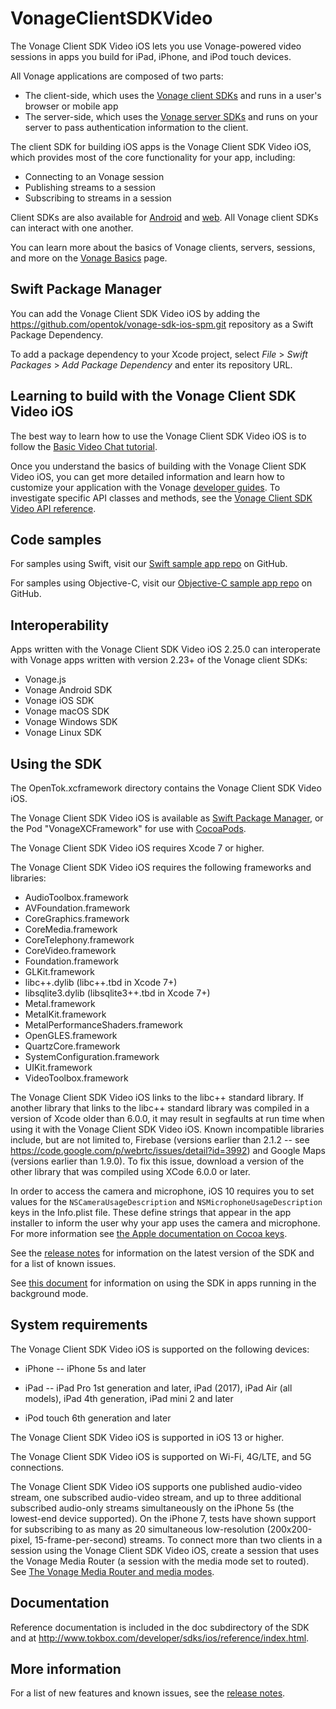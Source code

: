 # VonageClientSDKVideo

The Vonage Client SDK Video iOS lets you use Vonage-powered video sessions in apps
you build for iPad, iPhone, and iPod touch devices.

All Vonage applications are composed of two parts:

* The client-side, which uses the [Vonage client
  SDKs](https://tokbox.com/developer/sdks/client/) and runs in a user's
  browser or mobile app
* The server-side, which uses the [Vonage server
  SDKs](https://tokbox.com/developer/sdks/server/) and runs on your server
  to pass authentication information to the client.

The client SDK for building iOS apps is the Vonage Client SDK Video iOS, which provides
most of the core functionality for your app, including:

* Connecting to an Vonage session
* Publishing streams to a session
* Subscribing to streams in a session

Client SDKs are also available for
[Android](https://tokbox.com/developer/sdks/android/) and
[web](https://tokbox.com/developer/sdks/js/). All Vonage client SDKs can interact with one another.

You can learn more about the basics of Vonage clients, servers, sessions, and
more on the [Vonage Basics](https://tokbox.com/developer/guides/basics/) page.

Swift Package Manager
---------------------
You can add the Vonage Client SDK Video iOS by adding the https://github.com/opentok/vonage-sdk-ios-spm.git repository as a Swift Package Dependency.

To add a package dependency to your Xcode project, select *File* > *Swift Packages* > *Add Package Dependency* and enter its repository URL.

Learning to build with the Vonage Client SDK Video iOS
------------------------------------------------------

The best way to learn how to use the Vonage Client SDK Video iOS is to follow the 
[Basic Video Chat tutorial](https://tokbox.com/developer/tutorials/ios/).

Once you understand the basics of building with the Vonage Client SDK Video iOS, you
can get more detailed information and learn how to customize your application
with the Vonage [developer guides](https://tokbox.com/developer/guides).
To investigate specific API classes and methods, see the [Vonage Client SDK Video API
reference](https://tokbox.com/developer/sdks/ios/reference/).

Code samples
------------

For samples using Swift, visit our [Swift sample app
repo](https://github.com/opentok/opentok-ios-sdk-samples-swift)
on GitHub.

For samples using Objective-C, visit our [Objective-C sample app
repo](https://github.com/opentok/opentok-ios-sdk-samples)
on GitHub.

Interoperability
----------------

Apps written with the Vonage Client SDK Video iOS 2.25.0 can interoperate with Vonage apps
written with version 2.23+ of the Vonage client SDKs:

* Vonage.js
* Vonage Android SDK
* Vonage iOS SDK
* Vonage macOS SDK
* Vonage Windows SDK
* Vonage Linux SDK

Using the SDK
-------------

The OpenTok.xcframework directory contains the Vonage Client SDK Video iOS.

The Vonage Client SDK Video iOS is available as [Swift Package Manager](https://github.com/opentok/vonage-video-sdk.git), 
or the Pod "VonageXCFramework" for use with [CocoaPods](http://cocoapods.org/).

The Vonage Client SDK Video iOS requires Xcode 7 or higher.

The Vonage Client SDK Video iOS requires the following frameworks and libraries:

* AudioToolbox.framework
* AVFoundation.framework
* CoreGraphics.framework
* CoreMedia.framework
* CoreTelephony.framework
* CoreVideo.framework
* Foundation.framework
* GLKit.framework
* libc++.dylib (libc++.tbd in Xcode 7+)
* libsqlite3.dylib (libsqlite3++.tbd in Xcode 7+)
* Metal.framework
* MetalKit.framework
* MetalPerformanceShaders.framework
* OpenGLES.framework
* QuartzCore.framework
* SystemConfiguration.framework
* UIKit.framework
* VideoToolbox.framework

The Vonage Client SDK Video iOS links to the libc++ standard library. If another library
that links to the libc++ standard library was compiled in a version of Xcode
older than 6.0.0, it may result in segfaults at run time when using it with the
Vonage Client SDK Video iOS. Known incompatible libraries include, but are not limited to,
Firebase (versions earlier than 2.1.2 -- see
https://code.google.com/p/webrtc/issues/detail?id=3992) and Google Maps
(versions earlier than 1.9.0). To fix this issue, download a version of the
other library that was compiled using XCode 6.0.0 or later.

In order to access the camera and microphone, iOS 10 requires you to set values
for the `NSCameraUsageDescription` and `NSMicrophoneUsageDescription` keys in
the Info.plist file. These define strings that appear in the app installer to
inform the user why your app uses the camera and microphone. For more
information see [the Apple documentation on Cocoa
keys](https://developer.apple.com/library/content/documentation/General/Reference/InfoPlistKeyReference/Articles/CocoaKeys.html).

See the [release notes](release-notes.md) for information on the latest version
of the SDK and for a list of known issues.

See [this document](http://tokbox.com/developer/sdks/ios/background-state.html)
for information on using the SDK in apps running in the background mode.

System requirements
-------------------

The Vonage Client SDK Video iOS is supported on the following devices:

* iPhone -- iPhone 5s and later

* iPad -- iPad Pro 1st generation and later, iPad (2017), iPad Air (all models),
  iPad 4th generation, iPad mini 2 and later

* iPod touch 6th generation and later

The Vonage Client SDK Video iOS is supported in iOS 13 or higher.

The Vonage Client SDK Video iOS is supported on Wi-Fi, 4G/LTE, and 5G connections.

The Vonage Client SDK Video iOS supports one published audio-video stream, one
subscribed audio-video stream, and up to three additional subscribed
audio-only streams simultaneously on the iPhone 5s (the lowest-end
device supported). On the iPhone 7, tests have shown support for
subscribing to as many as 20 simultaneous low-resolution (200x200-pixel,
15-frame-per-second) streams. To connect more than two clients in a
session using the Vonage Client SDK Video iOS, create a session that uses the Vonage
Media Router (a session with the media mode set to routed). See
[The Vonage Media Router and media
modes](http://tokbox.com/developer/guides/create-session/#media-mode).

Documentation
-------------

Reference documentation is included in the doc subdirectory of the SDK and at
<http://www.tokbox.com/developer/sdks/ios/reference/index.html>.

More information
-----------------

For a list of new features and known issues, see the [release notes](release-notes.md).

